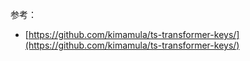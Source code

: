 
参考：

+ [https://github.com/kimamula/ts-transformer-keys/](https://github.com/kimamula/ts-transformer-keys/)
